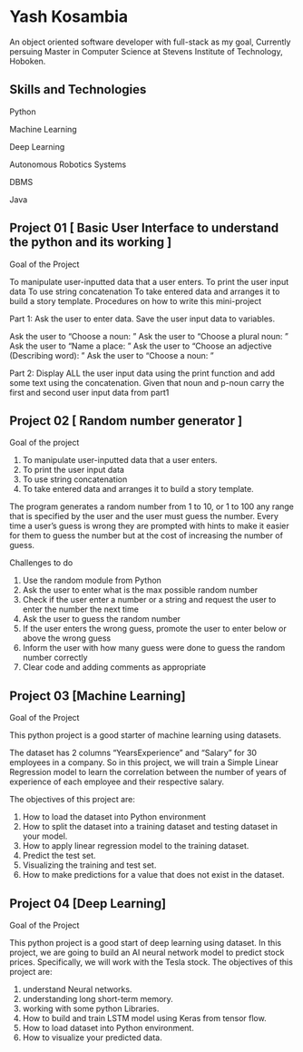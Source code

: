 
# Yash Kosambia

An object oriented software developer with full-stack as my goal, Currently persuing Master in Computer Science at Stevens Institute of Technology, Hoboken. 


## Skills and Technologies 


Python

Machine Learning

Deep Learning

Autonomous Robotics Systems

DBMS

Java
## Project 01   [ Basic User Interface to understand the python and its working ]

Goal of the Project

To manipulate user-inputted data that a user enters.
To print the user input data
To use string concatenation
To take entered data and arranges it to build a story template. 
Procedures on how to write this mini-project

Part 1: Ask the user to enter data. Save the user input data to variables. 

 

Ask the user to “Choose a noun: ”
Ask the user to “Choose a plural noun: ”
Ask the user to “Name a place: ”
Ask the user to “Choose an adjective (Describing word): ”
Ask the user to “Choose a noun: ”
 

Part 2: Display ALL the user input data using the print function and add some text using the concatenation. 
Given that noun and p-noun carry the first and second user input data from part1


## Project 02   [ Random number generator ]

Goal of the project

1. To manipulate user-inputted data that a user enters.
2. To print the user input data
3. To use string concatenation
4. To take entered data and arranges it to build a story template.


The program generates a random number from 1 to 10, or 1 to 100 any range that is specified by the user and the user must guess the number. Every time a user’s guess is wrong they are prompted with hints to make it easier for them to guess the number but at the cost of increasing the number of guess.


Challenges to do 

1. Use the random module from Python
2. Ask the user to enter what is the max possible random number 
3. Check if the user enter a number or a string and request the user to enter the number the next time 
4. Ask the user to guess the random number 
5. If the user enters the wrong guess, promote the user to enter below or above the wrong guess 
6. Inform the user with how many guess were done to guess the random number correctly 
7. Clear code and adding comments as appropriate 



## Project 03   [Machine Learning]

Goal of the Project

This python project is a good starter of machine learning using datasets. 

The dataset has 2 columns “YearsExperience” and “Salary” for 30 employees in a company. So in this project, we will train a Simple Linear Regression model to learn the correlation between the number of years of experience of each employee and their respective salary. 

The objectives of this project are: 
1. How to load the dataset into Python environment 
2. How to split the dataset into a training dataset and testing dataset in your model. 
3. How to apply linear regression model to the training dataset. 
4. Predict the test set. 
5. Visualizing the training and test set. 
6. How to make predictions for a value that does not exist in the dataset.
## Project 04   [Deep Learning]

Goal of the Project

This python project is a good start of deep learning using dataset.
In this project, we are going to build an AI neural network model to predict stock prices. Specifically, we
will work with the Tesla stock.
The objectives of this project are:
1. understand Neural networks.
2. understanding long short-term memory. 
3. working with some python Libraries.
4. How to build and train LSTM model using Keras from tensor flow.
5. How to load dataset into Python environment.
6. How to visualize your predicted data. 

